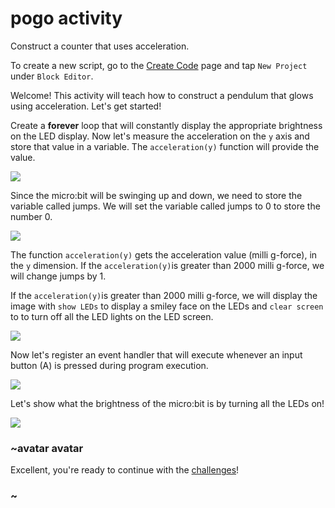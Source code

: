 # pogo activity

Construct a counter that uses acceleration. 

To create a new script, go to the [Create Code](/microbit/create-code) page and tap `New Project` under `Block Editor`.

Welcome! This activity will teach how to construct a pendulum that glows using acceleration. Let's get started!

Create a **forever** loop that will constantly display the appropriate brightness on the LED display.  Now let's measure the acceleration on the `y` axis and store that value in a variable. The `acceleration(y)` function will provide the value.

![](/static/mb/blocks/lessons/pogo-0.jpg)

Since the micro:bit will be swinging up and down, we need to store the variable called jumps. We will set the variable called jumps to 0 to store the number 0.

![](/static/mb/blocks/lessons/pogo-1.jpg)

The function `acceleration(y)` gets the acceleration value (milli g-force), in the `y` dimension. If the `acceleration(y)`is greater than 2000 milli g-force, we will change jumps by 1.

If the `acceleration(y)`is greater than 2000 milli g-force, we will display the image with `show LEDs` to display a smiley face on the LEDs and `clear screen` to to turn off all the LED lights on the LED screen.

![](/static/mb/blocks/lessons/pogo-2.jpg)

Now let's register an event handler that will execute whenever an input button (A) is pressed during program execution.

![](/static/mb/blocks/lessons/pogo-3.jpg)

Let's show what the brightness of the micro:bit is by turning all the LEDs on!

![](/static/mb/blocks/lessons/glowing-pendulum-5.png)

### ~avatar avatar

Excellent, you're ready to continue with the [challenges](/microbit/lessons/glowing-pendulum/challenges)!

### ~

